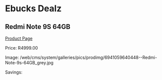 
# Ebucks Dealz
## Redmi Note 9S 64GB
[Product Page](https://www.ebucks.com/web/shop/productSelected.do?prodId=925153846&catId=714946558)

Price: R4999.00

Image: /web/cms/system/galleries/pics/prodimg/6941059640448--Redmi-Note-9s-64GB_grey.jpg

Savings: 


	